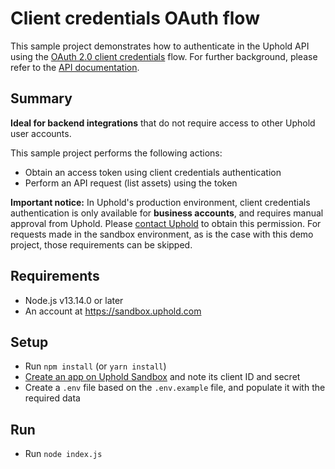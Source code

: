 # Client credentials OAuth flow

This sample project demonstrates how to authenticate in the Uphold API using the [OAuth 2.0 client credentials](https://oauth.net/2/grant-types/client-credentials/) flow.
For further background, please refer to the [API documentation](https://uphold.com/en/developer/api/documentation).

## Summary

**Ideal for backend integrations** that do not require access to other Uphold user accounts.

This sample project performs the following actions:

- Obtain an access token using client credentials authentication
- Perform an API request (list assets) using the token

**Important notice:** In Uphold's production environment, client credentials authentication is only available for **business accounts**, and requires manual approval from Uphold.
Please [contact Uphold](mailto:developer@uphold.com) to obtain this permission.
For requests made in the sandbox environment, as is the case with this demo project, those requirements can be skipped.

## Requirements

- Node.js v13.14.0 or later
- An account at <https://sandbox.uphold.com>

## Setup

- Run `npm install` (or `yarn install`)
- [Create an app on Uphold Sandbox](https://sandbox.uphold.com/dashboard/profile/applications/developer/new) and note its client ID and secret
- Create a `.env` file based on the `.env.example` file, and populate it with the required data

## Run

- Run `node index.js`
